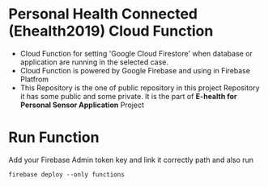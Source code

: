 # Personal Health Connected (Ehealth2019) Cloud Function

- Cloud Function for setting 'Google Cloud Firestore' when database or application are running in the selected case.
- Cloud Function is powered by Google Firebase and using in Firebase Platfrom
- This Repository is the one of public repository in this project Repository it has some public and some private. It is the part of **E-health for Personal Sensor Application** Project

# Run Function

Add your Firebase Admin token key and link it correctly path and also run

    firebase deploy --only functions
